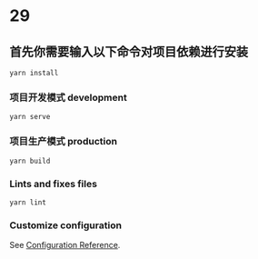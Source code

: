 # 29

## 首先你需要输入以下命令对项目依赖进行安装
```
yarn install 
```

### 项目开发模式 development
```
yarn serve
```

### 项目生产模式 production
```
yarn build
```

### Lints and fixes files
```
yarn lint
```

### Customize configuration
See [Configuration Reference](https://cli.vuejs.org/config/).
